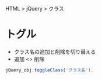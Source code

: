 HTML > jQuery > クラス
# トグル
- クラス名の追加と削除を切り替える
- 追加 <> 削除
```javascript
jQuery_obj.toggleClass('クラス名');
```

